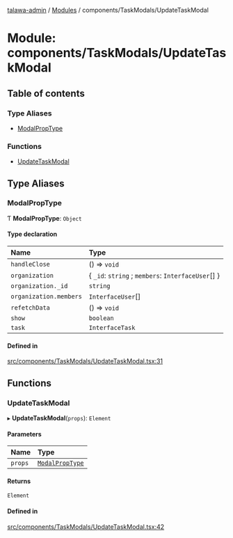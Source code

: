 [talawa-admin](../README.md) / [Modules](../modules.md) / components/TaskModals/UpdateTaskModal

# Module: components/TaskModals/UpdateTaskModal

## Table of contents

### Type Aliases

- [ModalPropType](components_TaskModals_UpdateTaskModal.md#modalproptype)

### Functions

- [UpdateTaskModal](components_TaskModals_UpdateTaskModal.md#updatetaskmodal)

## Type Aliases

### ModalPropType

Ƭ **ModalPropType**: `Object`

#### Type declaration

| Name | Type |
| :------ | :------ |
| `handleClose` | () =\> `void` |
| `organization` | \{ `_id`: `string` ; `members`: `InterfaceUser`[]  \} |
| `organization._id` | `string` |
| `organization.members` | `InterfaceUser`[] |
| `refetchData` | () =\> `void` |
| `show` | `boolean` |
| `task` | `InterfaceTask` |

#### Defined in

[src/components/TaskModals/UpdateTaskModal.tsx:31](https://github.com/disha1202/talawa-admin/blob/eed3bdc/src/components/TaskModals/UpdateTaskModal.tsx#L31)

## Functions

### UpdateTaskModal

▸ **UpdateTaskModal**(`props`): `Element`

#### Parameters

| Name | Type |
| :------ | :------ |
| `props` | [`ModalPropType`](components_TaskModals_UpdateTaskModal.md#modalproptype) |

#### Returns

`Element`

#### Defined in

[src/components/TaskModals/UpdateTaskModal.tsx:42](https://github.com/disha1202/talawa-admin/blob/eed3bdc/src/components/TaskModals/UpdateTaskModal.tsx#L42)
